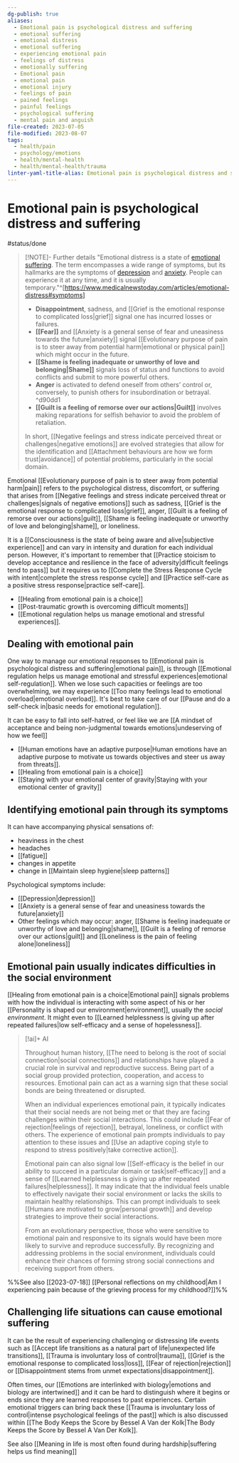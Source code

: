 ```yaml
---
dg-publish: true
aliases:
  - Emotional pain is psychological distress and suffering
  - emotional suffering
  - emotional distress
  - emotional suffering
  - experiencing emotional pain
  - feelings of distress
  - emotionally suffering
  - Emotional pain
  - emotional pain
  - emotional injury
  - feelings of pain
  - pained feelings
  - painful feelings
  - psychological suffering
  - mental pain and anguish
file-created: 2023-07-05
file-modified: 2023-08-07
tags:
  - health/pain
  - psychology/emotions
  - health/mental-health
  - health/mental-health/trauma
linter-yaml-title-alias: Emotional pain is psychological distress and suffering
---
```


# Emotional pain is psychological distress and suffering

#status/done

> [!NOTE]- Further details
> "Emotional distress is a state of [emotional suffering](https://onlinelibrary.wiley.com/doi/pdf/10.1111/scs.12289). The term encompasses a wide range of symptoms, but its hallmarks are the symptoms of [depression](https://www.medicalnewstoday.com/articles/8933) and [anxiety](https://www.medicalnewstoday.com/articles/323454). People can experience it at any time, and it is usually temporary."^[https://www.medicalnewstoday.com/articles/emotional-distress#symptoms]
>
> - **Disappointment**, sadness, and [[Grief is the emotional response to complicated loss|grief]] signal one has incurred losses or failures.
> - **[[Fear]]** and [[Anxiety is a general sense of fear and uneasiness towards the future|anxiety]] signal [[Evolutionary purpose of pain is to steer away from potential harm|emotional or physical pain]] which might occur in the future.
> - **[[Shame is feeling inadequate or unworthy of love and belonging|Shame]]** signals loss of status and functions to avoid conflicts and submit to more powerful others.
> - **Anger** is activated to defend oneself from others’ control or, conversely, to punish others for insubordination or betrayal.
>  ^d90dd1
> - **[[Guilt is a feeling of remorse over our actions|Guilt]]** involves making reparations for selfish behavior to avoid the problem of retaliation.
>
> In short, [[Negative feelings and stress indicate perceived threat or challenges|negative emotions]] are evolved strategies that allow for the identification and [[Attachment behaviours are how we form trust|avoidance]] of potential problems, particularly in the social domain.

Emotional [[Evolutionary purpose of pain is to steer away from potential harm|pain]] refers to the psychological distress, discomfort, or suffering that arises from [[Negative feelings and stress indicate perceived threat or challenges|signals of negative emotions]] such as sadness, [[Grief is the emotional response to complicated loss|grief]], anger, [[Guilt is a feeling of remorse over our actions|guilt]], [[Shame is feeling inadequate or unworthy of love and belonging|shame]], or loneliness.

It is a [[Consciousness is the state of being aware and alive|subjective experience]] and can vary in intensity and duration for each individual person. However, it's important to remember that [[Practice stoicism to develop acceptance and resilience in the face of adversity|difficult feelings tend to pass]] but it requires us to [[Complete the Stress Response Cycle with intent|complete the stress response cycle]] and [[Practice self-care as a positive stress response|practice self-care]].

- [[Healing from emotional pain is a choice]]
- [[Post-traumatic growth is overcoming difficult moments]]
- [[Emotional regulation helps us manage emotional and stressful experiences]].

## Dealing with emotional pain

One way to manage our emotional responses to [[Emotional pain is psychological distress and suffering|emotional pain]], is through [[Emotional regulation helps us manage emotional and stressful experiences|emotional self-regulation]]. When we lose such capacities or feelings are too overwhelming, we may experience [[Too many feelings lead to emotional overload|emotional overload]]. It's best to take care of our [[Pause and do a self-check in|basic needs for emotional regulation]].

It can be easy to fall into self-hatred, or feel like we are [[A mindset of acceptance and being non-judgmental towards emotions|undeserving of how we feel]]

- [[Human emotions have an adaptive purpose|Human emotions have an adaptive purpose to motivate us towards objectives and steer us away from threats]].
- [[Healing from emotional pain is a choice]]
- [[Staying with your emotional center of gravity|Staying with your emotional center of gravity]]

## Identifying emotional pain through its symptoms

It can have accompanying physical sensations of:
- heaviness in the chest
- headaches
- [[fatigue]]
- changes in appetite
- change in [[Maintain sleep hygiene|sleep patterns]]

Psychological symptoms include:
- [[Depression|depression]]
- [[Anxiety is a general sense of fear and uneasiness towards the future|anxiety]]
- Other feelings which may occur: anger, [[Shame is feeling inadequate or unworthy of love and belonging|shame]], [[Guilt is a feeling of remorse over our actions|guilt]] and [[Loneliness is the pain of feeling alone|loneliness]]

## Emotional pain usually indicates difficulties in the social environment

[[Healing from emotional pain is a choice|Emotional pain]] signals problems with how the individual is interacting with some aspect of his or her [[Personality is shaped our environment|environment]], usually the *social environment*. It might even to [[Learned helplessness is giving up after repeated failures|low self-efficacy and a sense of hopelessness]].

> [!ai]+ AI
>
> Throughout human history, [[The need to belong is the root of social connection|social connections]] and relationships have played a crucial role in survival and reproductive success. Being part of a social group provided protection, cooperation, and access to resources. Emotional pain can act as a warning sign that these social bonds are being threatened or disrupted.
>
> When an individual experiences emotional pain, it typically indicates that their social needs are not being met or that they are facing challenges within their social interactions. This could include [[Fear of rejection|feelings of rejection]], betrayal, loneliness, or conflict with others. The experience of emotional pain prompts individuals to pay attention to these issues and [[Use an adaptive coping style to respond to stress positively|take corrective action]].
>
> Emotional pain can also signal low [[Self-efficacy is the belief in our ability to succeed in a particular domain or task|self-efficacy]] and a sense of [[Learned helplessness is giving up after repeated failures|helplessness]]. It may indicate that the individual feels unable to effectively navigate their social environment or lacks the skills to maintain healthy relationships. This can prompt individuals to seek [[Humans are motivated to grow|personal growth]] and develop strategies to improve their social interactions.
>
> From an evolutionary perspective, those who were sensitive to emotional pain and responsive to its signals would have been more likely to survive and reproduce successfully. By recognizing and addressing problems in the social environment, individuals could enhance their chances of forming strong social connections and receiving support from others.

%%See also [[2023-07-18]] [[Personal reflections on my childhood|Am I experiencing pain because of the grieving process for my childhood?]]%%

## Challenging life situations can cause emotional suffering

It can be the result of experiencing challenging or distressing life events such as [[Accept life transitions as a natural part of life|unexpected life transitions]], [[Trauma is involuntary loss of control|trauma]], [[Grief is the emotional response to complicated loss|loss]], [[Fear of rejection|rejection]] or [[Disappointment stems from unmet expectations|disappointment]].

Often times, our [[Emotions are interlinked with biology|emotions and biology are intertwined]] and it can be hard to distinguish where it begins or ends since they are learned responses to past experiences. Certain emotional triggers can bring back these [[Trauma is involuntary loss of control|intense psychological feelings of the past]] which is also discussed within [[The Body Keeps the Score by Bessel A Van der Kolk|The Body Keeps the Score by Bessel A Van Der Kolk]].

See also [[Meaning in life is most often found during hardship|suffering helps us find meaning]]

